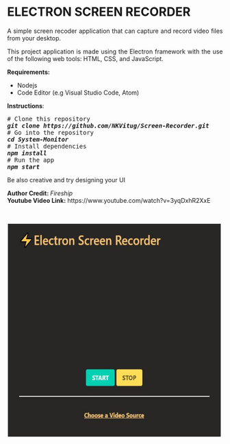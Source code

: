 <h1><strong>ELECTRON SCREEN RECORDER&nbsp; </strong></h1>
<p style="text-align: justify;">A simple screen recoder application that can capture and record video files from your desktop.</p>
<p style="text-align: justify;">This project application is made using the Electron framework with the use of the following web tools: HTML, CSS, and JavaScript.&nbsp;</p>
<p style="text-align: justify;"><strong>Requirements:</strong></p>
<ul>
  <li style="text-align: justify;">Nodejs</li>
  <li style="text-align: justify;">Code Editor (e.g Visual Studio Code, Atom)</li>
</ul>
<p style="text-align: justify;"><strong>Instructions</strong>:</p>
<pre><span class="pl-c"># Clone this repository</span>
<strong><em>git clone https://github.com/NKVitug/Screen-Recorder.git</em>
</strong><span class="pl-c"># Go into the repository</span>
<strong><em><span class="pl-c1">cd</span> System-Monitor</em>
</strong><span class="pl-c"># Install dependencies</span>
<strong><em>npm install</em>
</strong><span class="pl-c"># Run the app</span>
<strong><em>npm start</em></strong></pre>
<p>Be also creative and try designing your UI</p>
<p><strong>Author Credit:&nbsp;</strong><em>Fireship<br /></em><strong>Youtube Video Link:</strong> https://www.youtube.com/watch?v=3yqDxhR2XxE </p>
<p>&nbsp;</p>

<img src="https://github.com/NKVitug/Screen-Recorder/blob/master/Screen-Recorder.JPG?raw=true" alt="Screen-Recorder" width="500" height="500">
